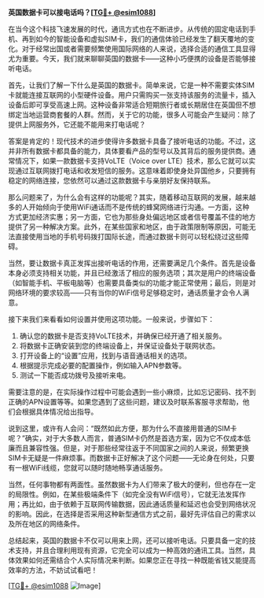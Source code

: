 **英国数据卡可以接电话吗？[[TG💪+ @esim1088](https://t.me/s/esim1088)]**

在当今这个科技飞速发展的时代，通讯方式也在不断进步。从传统的固定电话到手机、再到如今的智能设备和虚拟SIM卡，我们的通信体验已经发生了翻天覆地的变化。对于经常出国或者需要频繁使用国际网络的人来说，选择合适的通信工具显得尤为重要。今天，我们就来聊聊英国的数据卡——这种小巧便携的设备是否能够接听电话。

首先，让我们了解一下什么是英国的数据卡。简单来说，它是一种不需要实体SIM卡就能连接互联网的小型硬件设备。用户只需购买一张支持该服务的流量卡，插入设备后即可享受高速上网。这种设备非常适合短期旅行者或长期居住在英国但不想绑定当地运营商套餐的人群。然而，关于它的功能，很多人可能会产生疑问：除了提供上网服务外，它还能不能用来打电话呢？

答案是肯定的！现代技术的进步使得许多数据卡具备了接听电话的功能。不过，这并非所有数据卡都具备的能力，具体要看产品的型号以及其背后的服务提供商。通常情况下，如果一款数据卡支持VoLTE（Voice over LTE）技术，那么它就可以实现通过互联网拨打电话和收发短信的服务。这意味着即使身处异国他乡，只要拥有稳定的网络连接，您依然可以通过这款数据卡与亲朋好友保持联系。

那么问题来了，为什么会有这样的功能呢？其实，随着移动互联网的发展，越来越多的人开始倾向于使用WiFi通话而不是传统的蜂窝网络进行沟通。一方面，这种方式更加经济实惠；另一方面，它也为那些身处偏远地区或者信号覆盖不佳的地方提供了另一种解决方案。此外，在某些国家和地区，由于政策限制等原因，可能无法直接使用当地的手机号码拨打国际长途，而通过数据卡则可以轻松绕过这些障碍。

当然，要让数据卡真正发挥出接听电话的作用，还需要满足几个条件。首先是设备本身必须支持相关功能，并且已经激活了相应的服务选项；其次是用户的终端设备（如智能手机、平板电脑等）也需要具备类似的功能才能正常使用；最后，则是对网络环境的要求较高——只有当你的WiFi信号足够稳定时，通话质量才会令人满意。

接下来我们来看看如何设置并使用这项功能。一般来说，步骤如下：

1. 确认您的数据卡是否支持VoLTE技术，并确保已经开通了相关服务。
2. 将数据卡正确安装到您的终端设备上，并保证设备处于联网状态。
3. 打开设备上的“设置”应用，找到与语音通话相关的选项。
4. 根据提示完成必要的配置操作，例如输入APN参数等。
5. 测试一下能否成功拨号及接听来电。

需要注意的是，在实际操作过程中可能会遇到一些小麻烦，比如忘记密码、找不到正确的APN设置等等。如果您遇到了这些问题，建议及时联系客服寻求帮助，他们会根据具体情况给出指导。

说到这里，或许有人会问：“既然如此方便，那为什么不直接用普通的SIM卡呢？”确实，对于大多数人而言，普通SIM卡仍然是首选方案，因为它不仅成本低廉而且兼容性强。但是，对于那些经常往返于不同国家之间的人来说，频繁更换SIM卡无疑是一件麻烦事。而数据卡正好解决了这个问题——无论身在何处，只要有一根WiFi线缆，您就可以随时随地畅享通话服务。

当然，任何事物都有两面性。虽然数据卡为人们带来了极大的便利，但也存在一定的局限性。例如，在某些极端条件下（如完全没有WiFi信号），它就无法发挥作用；再比如，由于依赖于互联网传输数据，因此通话质量和延迟也会受到网络状况的影响。因此，在选择是否采用这种新型通信方式之前，最好先评估自己的需求以及所在地区的网络条件。

总结起来，英国的数据卡不仅可以用来上网，还可以接听电话。只要具备一定的技术支持，并且合理利用现有资源，它完全可以成为一种高效的通讯工具。当然，具体效果如何还需结合个人实际情况来判断。如果您正在寻找一种既能省钱又能提高效率的方法，不妨试试看吧！

[[TG💪+ @esim1088](https://t.me/s/esim1088) ![Image](https://i.postimg.cc/4NQfJmqS/Snipaste-2025-05-13-00-14-12.png)]